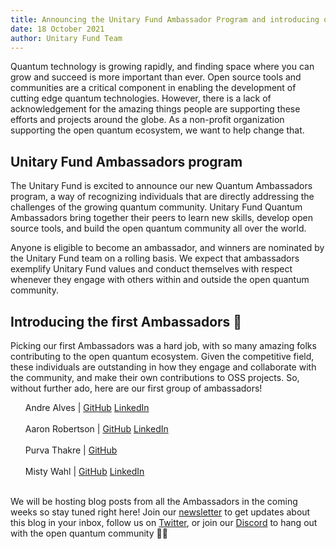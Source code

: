 ```yaml
---
title: Announcing the Unitary Fund Ambassador Program and introducing our first Ambassadors
date: 18 October 2021
author: Unitary Fund Team
---
```


Quantum technology is growing rapidly, and finding space where you can grow and succeed is more important than ever. Open source tools and communities are a critical component in enabling the development of cutting edge quantum technologies. However, there is a lack of acknowledgement for the amazing things people are supporting these efforts and projects around the globe. As a non-profit organization supporting the open quantum ecosystem, we want to help change that.

## Unitary Fund Ambassadors program

The Unitary Fund is excited to announce our new Quantum Ambassadors program, a way of recognizing individuals that are directly addressing the challenges of the growing quantum community. Unitary Fund Quantum Ambassadors bring together their peers to learn new skills, develop open source tools, and build the open quantum community all over the world.

Anyone is eligible to become an ambassador, and winners are nominated by the Unitary Fund team on a rolling basis. We expect that ambassadors exemplify Unitary Fund values and conduct themselves with respect whenever they engage with others within and outside the open quantum community.

## Introducing the first Ambassadors 🎉

Picking our first Ambassadors was a hard job, with so many amazing folks contributing to the open quantum ecosystem. Given the competitive field, these individuals are outstanding in how they engage and collaborate with the community, and make their own contributions to OSS projects. So, without further ado, here are our first group of ambassadors!

<ul style="list-style-type: none;">
    <li class="leading-block">Andre Alves |  <a href="https://github.com/andre-a-alves" target="_blank" >GitHub</a> <a href="https://www.linkedin.com/in/andre-a-alves" target="_blank" >LinkedIn</a></li><br>
    <li class="leading-block"> Aaron Robertson |  <a href="https://github.com/Aaron-Robertson" target="_blank" >GitHub</a> <a href="https://www.linkedin.com/in/aaron-robertson-0655b811b/" target="_blank" >LinkedIn</a></li><br>
    <li class="leading-block">Purva Thakre | <a href="https://github.com/purva-thakre" target="_blank" >GitHub</a></li><br>
    <li class="leading-block">Misty Wahl |  <a href="https://github.com/Misty-W" target="_blank" >GitHub</a> <a href="https://www.linkedin.com/in/misty-wahl" target="_blank" >LinkedIn</a></li><br>
</ul>

We will be hosting blog posts from all the Ambassadors in the coming weeks so stay tuned right here! Join our [newsletter](https://mailchi.mp/46a677be77cd/uf) to get updates about this blog in your inbox, follow us on [Twitter](https://twitter.com/unitaryfund), or join our [Discord](http://discord.unitary.fund) to hang out with the open quantum community 💛🌴
